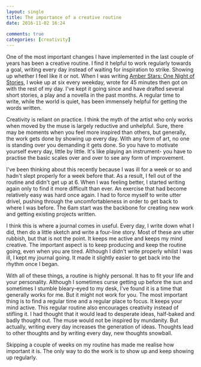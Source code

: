 ```yaml
---  
layout: single  
title: The importance of a creative routine  
date: 2016-11-02 16:24  
  
comments: true  
categories: [creativity]
---  
```

One of the most important changes I have implemented in the last couple of years has been a creative routine. I find it helpful to work regularly towards a goal, writing every day instead of waiting for inspiration to strike. Showing up whether I feel like it or not. When I was writing <a href="/amber-stars/">Amber Stars: One Night of Stories</a>, I woke up at six every weekday, wrote for 45 minutes then got on with the rest of my day. I've kept it going since and have drafted several short stories, a play and a novella in the past months. A regular time to write, while the world is quiet, has been immensely helpful for getting the words written.  
<!--more-->  

Creativity is reliant on practice. I think the myth of the artist who only works when moved by the muse is largely reductive and unhelpful. Sure, there may be moments when you feel more inspired than others, but generally, the work gets done by showing up every day. With any form of art, no one is standing over you demanding it gets done. So you have to motivate yourself every day, little by little. It's like playing an instrument- you have to practise the basic scales over and over to see any form of improvement.  

I've been thinking about this recently because I was ill for a week or so and hadn't slept properly for a week before that. As a result, I fell out of the routine and didn't get up at 6. When I was feeling better, I started writing again only to find it more difficult than ever. An exercise that had become relatively easy was hard once again. I had to force myself to write utter drivel, pushing through the uncomfortableness in order to get back to where I was before. The 6am start was the backbone for creating new work and getting existing projects written.  

I think this is where a journal comes in useful. Every day, I write down what I did, then do a little sketch and write a four-line story. Most of these are utter rubbish, but that is not the point. It keeps me active and keeps my mind creative. The important aspect is to keep producing and keep the routine going, even when you are tired. Although I didn't write properly whilst I was ill, I kept my journal going. It made it slightly easier to get back into the rhythm once I began.   

With all of these things, a routine is highly personal. It has to fit your life and your personality. Although I sometimes curse getting up before the sun and sometimes I stumble bleary-eyed to my desk, I've found it is a time that generally works for me. But it might not work for you. The most important thing is to find a regular time and a regular place to focus. It keeps your mind active. This regular routine also encourages creativity instead of stifling it. I had thought that it would lead to desperate ideas, half-baked and badly thought out. The muse would not be inspired by mundanity. But actually, writing every day increases the generation of ideas. Thoughts lead to other thoughts and by writing every day, new thoughts snowball.  

Skipping a couple of weeks on my routine has made me realise how important it is. The only way to do the work is to show up and keep showing up regularly.  

